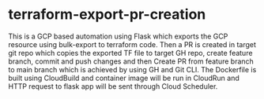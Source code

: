 # terraform-export-pr-creation

This is a GCP based automation using Flask which exports the GCP resource using bulk-export to terraform code. Then a PR is created in target git repo which copies the exported TF file to target GH repo, create feature branch, commit and push changes and then Create PR from feature branch to main branch which is achieved by using GH and Git CLI. The Dockerfile is built using CloudBuild and container image will be run in CloudRun and HTTP request to flask app will be sent through Cloud Scheduler.